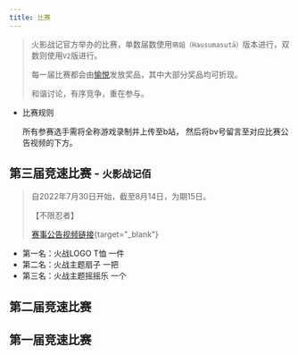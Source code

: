 ```yaml
---
title: 比赛
---
```


> 火影战记官方举办的比赛，单数届数使用`萌姐（Hausumasutā）`版本进行，双数则使用`V2`版进行。
>
> 每一届比赛都会由[愉悦]()发放奖品，其中大部分奖品均可折现。
>
> 和谐讨论，有序竞争，重在参与。

- 比赛规则

    所有参赛选手需将全称游戏录制并上传至b站，
    然后将bv号留言至对应比赛公告视频的下方。


## 第三届竞速比赛 - <small>火影战记佰</small>

> 自2022年7月30日开始，截至8月14日，为期15日。
>
> 【不限忍者】
>
> [赛事公告视频链接](https://www.bilibili.com/video/BV1EB4y1b7kb){target="_blank"}

- 第一名：火战LOGO T恤 一件
- 第二名：火战主题扇子 一把
- 第三名：火战主题摇摇乐 一个

## 第二届竞速比赛

## 第一届竞速比赛
